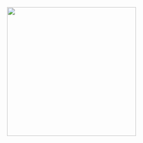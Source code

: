 
<div align="center">  
<img src="https://user-images.githubusercontent.com/96183053/154607738-016eaa9a-e588-465c-9335-22c81064e245.gif" width="300px" />
</div>

